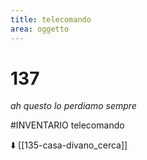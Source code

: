 ```yaml
---
title: telecomando
area: oggetto
---
```

# 137
_ah questo lo perdiamo sempre_

#INVENTARIO telecomando

⬇️ [[135-casa-divano_cerca]]
